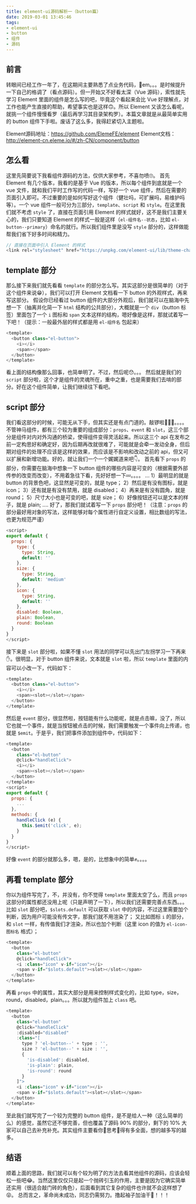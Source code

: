 ```yaml
---
title: element-ui源码解析一（button篇）
date: 2019-03-01 13:45:46
tags:
- element-ui 
- button
- 组件
- 源码
---
```


## 前言
转眼间已经工作一年了，在这期间主要熟悉了点业务代码，🤔em。。。是时候提升一下自己的格调了（看点源码）。但一开始又不好看太深（Vue 源码），索性就先学习 Element 里面的组件是怎么写的吧，毕竟这个看起来会比 Vue 好理解点，对工作也能产生直接的帮助，希望事实也是这样🙃。所以 Element 又该怎么看呢，就挑一个组件慢慢看罗（最后再学习其目录架构罗）。本篇文章就是从最简单实用的 button 组件下手啦。废话了这么多，我得赶紧切入主题啦。

<!-- more -->
Element源码地址：https://github.com/ElemeFE/element
Element文档：http://element-cn.eleme.io/#/zh-CN/component/button

## 怎么看
这里先简要说下我看组件源码的方法，仅供大家参考，不喜勿喷🙄。
首先 Element 有几个版本，我看的是基于 Vue 的版本，所以每个组件到底就是一个 vue 文件，就和我们平时工作写的代码一样，写好一个 vue 组件，然后在需要的页面引入即可。不过重要的是如何写好这个组件（健壮吗，可扩展吗，易维护吗等）。一个 vue 组件一般可分为三部分，`template`、`script` 和 `style`。在这里我们就不考虑 `style` 了，直接在页面引用 Element 的样式就好，这不是我们主要关心的，我们只要知道 Element 的样式一般是这样（`el-组件名--状态`，比如 `el-button--primary`）命名的就行。所以我们组件里是没写 `style` 部分的，这样做能帮我们省下好多时间和精力。
```javascript
// 直接在页面中引入 Element 的样式
<link rel="stylesheet" href="https://unpkg.com/element-ui/lib/theme-chalk/index.css">
```

## template 部分
那么接下来我们就先看看 `template` 的部分怎么写。其实这部分是很简单的（对于这个组件来说😁），我们可以打开 Element 文档看一下 button 的外观样式，再来写这部分。
假设你已经看过 button 组件的大部分外观后，我们就可以在脑海中先想一下（抽离并化简一下 `html` 结构的公共部分），大概就是一个 `div`（button 标签）里面包了一个 `i` 图标和 `span` 文本这样的结构，嗯好像是这样，那就试着写一下吧！（提示：一般最外层的样式都是用 `el-组件名` 包起来）
```javascript
<template>
  <button class="el-button">
    <i></i>
    <span></span>
  </button>
</template>
```
看上面的结构像那么回事，也简单明了。不过，然后呢😯。。。
然后就是我们的 `script` 部分啦，这个才是组件的灵魂所在，重中之重，也是需要我们去啃的部分。好在这个组件简单，让我们继续往下看吧。

## script 部分
我们看这部分的时候，可能无从下手，但其实还是有点门道的。敲锣啦👏👏👏。。。。不管神马组件，都有三个较为重要的组成部分：`props`、`event` 和 `slot`，这三个部分是组件对内对外沟通的桥梁，使得组件变得灵活起来。所以这三个 api 在发布之前一定构思好和确定好，因为后期再改就很难了，可能就是会牵一发动全身，但后期对组件的处理不应该是这样的效果，而应该是不影响和改动之前的 api，但又可以扩展和新增功能。好的，就让我们一个一个娓娓道来吧👇。
首先看下 `props` 的部分，你需要在脑海中想象一下 button 组件的哪些内容是可变的（根据需要外部传参的改变而改变），不用着急往下看，先好好想一下💤。。。。
...
1）最明显的就是 button 的背景色吧，这显然是可变的，就是 type；
2）然后是有没有图标，就是 icon；
3）还有就是有没有禁用，就是 disabled；
4）再来是有没有圆角，就是 round；
5）尺寸大小也是可变的吧，就是 size；
6）好像按钮还可以是文本的样子，就是 plain;
....
好了，那我们就试着写一下 `props` 部分吧！（注意：`props` 的部分最好用对象的写法，这样能够对每个属性进行自定义设置，相比数组的写法，也更为规范严谨）
```javascript
<script>
export default {
  props: {
    type: {
      type: String,
      default: ''
    },
    size: {
      type: String,
      default: 'medium'
    },
    icon: {
      type: String,
      default: ''
    },
    disabled: Boolean,
    plain: Boolean,
    round: Boolean
  }
}
</script>
```
接下来是 `slot` 部分啦，如果不懂 `slot` 用法的同学可以先出门左拐学习一下再来✋。很明显，对于 button 组件来说，文本就是 `slot` 啦，所以 `template` 里面的内容可以小改一下，代码如下：
```javascript
<template>
  <button class="el-button">
    <i></i>
    <span><slot></slot></span>
  </button>
</template>
```
然后是 `event` 部分，很显然啦，按钮能有什么功能呢，就是点击嘛，没了，所以它也就一个事件，就是当按钮被点击的时候，我们需要触发一个事件向上传递，也就是 `$emit`。于是乎，我们把事件添加到组件中，代码如下：
```javascript
<template>
  <button
    class="el-button"
    @click="handleClick">
    <i></i>
    <span><slot></slot></span>
  </button>
</template>
<script>
export default {
  props: {
    ...
  },
  methods: {
    handleClick (e) {
      this.$emit('click', e);
    }
  }
}
</script>
```
好像 `event` 的部分就那么多，嗯，是的，比想象中的简单✊。。。。

## 再看 template 部分
你以为组件写完了，不，并没有，你不觉得 `template` 里面太空了么，而且 `props` 这部分的属性都还没用上呢（只是声明了一下），所以我们还需要完善点东西。。。
比如 `slot` 部分吧，`$slots.default` 可以获取 `slot` 中的内容，不过这里需要加个判断，因为用户可能没有传文字，那我们就不用渲染了；
又比如图标 `i` 的部分，和 `slot` 一样，有传值我们才渲染，所以也加个判断（这里 icon 的值为 `el-icon-图标名` 格式）；
```javascript
<template>
  <button
    class="el-button"
    @click="handleClick">
    <i :class="icon" v-if="icon"></i>
    <span v-if="$slots.default"><slot></slot></span>
  </button>
</template>
```
再看 `props` 中的属性，其实大部分是用来控制样式变化的，比如 type，size，round，disabled，plain。。。所以就为组件加上 `class` 吧。
```javascript
<template>
  <button
    class="el-button"
    @click="handleClick"
    :disabled="disabled"
    :class="[
      type ? 'el-button--' + type : '',
      size ? 'el-button--' + size : '',
      {
        'is-disabled': disabled,
        'is-plain': plain,
        'is-round': round
      }
    ]">
    <i :class="icon" v-if="icon"></i>
    <span v-if="$slots.default"><slot></slot></span>
  </button>
</template>
```
至此我们就写完了一个较为完整的 button 组件，是不是给人一种（这么简单的么）的感觉，虽然它还不够完善，但也覆盖了源码 90% 的部分，剩下的 10% 大家可以自己去补充补充。其实组件主要看你🤔思考🤔得有多全面，想的越多写的越多。
## 结语
顺着上面的思路，我们就可以有个较为明了的方法去看其他组件的源码，应该会轻松一些吧😂。当然这里仅仅只是起一个抛砖引玉的作用，主要是因为它确实简单还实用（很适合敲门砖的角色），后面看到其它复杂的组件也许就不会这样想了😝。
总而言之，革命尚未成功，同志仍需努力。撸起袖子加油干💪！！！
